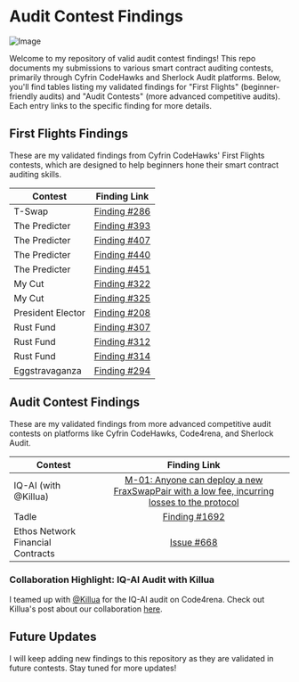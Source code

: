 # Audit Contest Findings

![Image](https://github.com/user-attachments/assets/15e4c419-4835-40f1-8625-7f3be612cab6)

Welcome to my repository of valid audit contest findings! This repo documents my submissions to various smart contract auditing contests, primarily through Cyfrin CodeHawks and Sherlock Audit platforms. Below, you'll find tables listing my validated findings for "First Flights" (beginner-friendly audits) and "Audit Contests" (more advanced competitive audits). Each entry links to the specific finding for more details.

## First Flights Findings

These are my validated findings from Cyfrin CodeHawks' First Flights contests, which are designed to help beginners hone their smart contract auditing skills.

| Contest            | Finding Link                                      |
|--------------------|:-------------------------------------------------:|
| T-Swap             | [Finding #286](https://codehawks.cyfrin.io/c/2024-06-t-swap/s/286) |
| The Predicter      | [Finding #393](https://codehawks.cyfrin.io/c/2024-07-the-predicter/s/393) |
| The Predicter      | [Finding #407](https://codehawks.cyfrin.io/c/2024-07-the-predicter/s/407) |
| The Predicter      | [Finding #440](https://codehawks.cyfrin.io/c/2024-07-the-predicter/s/440) |
| The Predicter      | [Finding #451](https://codehawks.cyfrin.io/c/2024-07-the-predicter/s/451) |
| My Cut             | [Finding #322](https://codehawks.cyfrin.io/c/2024-08-MyCut/s/322) |
| My Cut             | [Finding #325](https://codehawks.cyfrin.io/c/2024-08-MyCut/s/325) |
| President Elector  | [Finding #208](https://codehawks.cyfrin.io/c/2024-09-president-elector/s/208) |
| Rust Fund          | [Finding #307](https://codehawks.cyfrin.io/c/2025-03-rustfund/s/307) |
| Rust Fund          | [Finding #312](https://codehawks.cyfrin.io/c/2024-08-tadle/s/1692) |
| Rust Fund          | [Finding #314](https://codehawks.cyfrin.io/c/2025-03-rustfund/s/314) |
| Eggstravaganza     | [Finding #294](https://codehawks.cyfrin.io/c/2025-04-eggstravaganza/s/294) |

## Audit Contest Findings

These are my validated findings from more advanced competitive audit contests on platforms like Cyfrin CodeHawks, Code4rena, and Sherlock Audit.

| Contest                      | Finding Link                                      |
|------------------------------|:-------------------------------------------------:|
| IQ-AI (with @Killua)         | [M-01: Anyone can deploy a new FraxSwapPair with a low fee, incurring losses to the protocol](https://code4rena.com/reports/2025-01-iq-ai#m-01-anyone-can-deploy-a-new-fraxswappair-with-a-low-fee-incurring-losses-to-the-protocol-) |
| Tadle                        | [Finding #1692](https://codehawks.cyfrin.io/c/2024-08-tadle/s/1692) |
| Ethos Network Financial Contracts | [Issue #668](https://github.com/sherlock-audit/2024-11-ethos-network-ii-judging/issues/668) |

### Collaboration Highlight: IQ-AI Audit with Killua
I teamed up with [@Killua](https://x.com/0x158_) for the IQ-AI audit on Code4rena. Check out Killua's post about our collaboration [here](https://x.com/0x158_/status/1895548566493675897).

## Future Updates

I will keep adding new findings to this repository as they are validated in future contests. Stay tuned for more updates!
